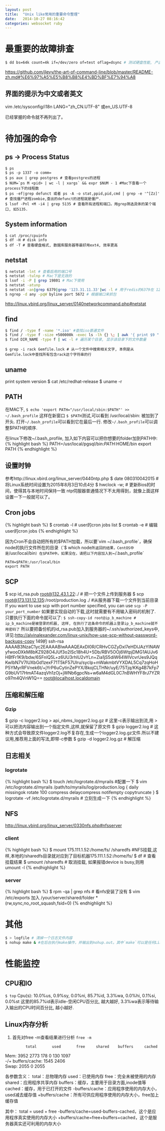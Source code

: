```yaml
---
layout: post
title:  "Unix like常用的重要命令整理"
date:   2014-10-27 08:16:42
categories: websocket ruby
---
```


# 最重要的故障排查
```bash
$ dd bs=64k count=4k if=/dev/zero of=test oflag=dsync # 测试硬盘性能, 产品服务器上这个值至少要达到100M
```

https://github.com/jlevy/the-art-of-command-line/blob/master/README-zh.md#%E6%97%A5%E5%B8%B8%E4%BD%BF%E7%94%A8

## 界面的提示为中文或者英文
vim /etc/sysconfig/i18n
LANG="zh_CN.UTF-8"
或en_US.UTF-8

已经掌握的命令就不再列出了。
# 待加强的命令
## ps -> Process Status
    $ ps
    $ ps -p 1337 -o comm=
    $ ps aux | grep postgres # 查看postgres的进程
    $ NUM=`ps M <pid> | wc -l | xargs` && expr $NUM - 1 #Mac下查看一个process下的线程数
    $ ps -ef|grep defunct 或者 ps -A -o stat,ppid,pid,cmd | grep -e '^[Zz]' # 查找僵尸进程zombie,查出的defunct的进程就是僵尸.
    $ lsof -Pnl +M -i4 | grep 5135 # 查看所有进程和端口。用grep筛选具体的某个端口, 如5135.
## System information
    $ cat /proc/cpuinfo
    $ df -H # disk info
    $ df -T # 查看硬盘格式, 数据库服务器等最好用ext4, 效率更高
## netstat
```bash
$ netstat -lnt # 查看启用的端口号
$ netstat -tulnp # Mac下是无效的
$ lsof -i -P | grep 19801 # Mac下使用
$ netstat -atunp
$ netstat -an|grep 6379|grep '123.31.11.33'|wc -l # 用于redis的6379在 123.31.11.33 这台机器上有多少连接
$ ngrep -d any -pqW byline port 5672 # 根据端口来抓包
```
http://linux.vbird.org/linux_server/0140networkcommand.php#netstat
    
## find
```bash
$ find / -type f -name '*.iso' #查找iso普通文件    
$ find / -type f -size +500000k -exec ls -lh {} \; | awk '{ print $9 ": " $5 }' # 查询所有大小大于500M的文件
$ find DIR_NAME -type f | wc -l # 遍历某个目录, 显示该目录下的文件数量
```

`$ grep -i rack Gemfile.lock # 从一个文件中搜索相关文字, 本例是从Gemfile.lock中查找所有包含rack这个字符串的行`

## uname
print system version
$ cat /etc/redhat-release
$ uname -r

## PATH
在MAC下, `$ echo 'export PATH="/usr/local/sbin:$PATH"' >> ~/.bash_profile`
这样在新窗口 `$ $PATH`测试,可以看到 /usr/local/sbin: 被加到了开头.
打开`~/.bash_profile`可以看到它在最后一行. 修改`~/.bash_profile`可以调整$PATH的顺序.

在linux下修改~/.bash_profile, 加入如下内容可以把你想要的folder加到PATH中:
{% highlight bash %}
PATH=/usr/local/pgsql/bin:$PATH:$HOME/bin
export PATH
{% endhighlight %}

## 设置时钟
参考http://linux.vbird.org/linux_server/0440ntp.php
$ date 080310042015 # 将Linux系统时间设置为2015年8月3日10点4分
$ hwclock -w; # 更新Bios的时间，使得其与本地时间保持一致
ntp伺服器普通情况下不太用得到，就像上面这样设置一下一般就可以了。

## Cron jobs
{% highlight bash %}
$ crontab -l # user的cron jobs list
$ crontab -e # 编辑user的cron jobs
{% endhighlight %}

因为Cron不会自动把所有的$PATH加载，所以要`vim ~/.bash_profile`，确保node的执行文件所在的目录（`$ which node`所返回的结果，CentOS中是`/usr/local/bin`）在$PATH中。如果没在，请把以下内容加入到`~/.bash_profile`
```
PATH=$PATH:/usr/local/bin
export PATH
```

## SCP
$ scp id_rsa.pub root@132.43.1.22:./ # 把一个文件上传到服务器
$ scp root@173.131.12.135:/root/production.log ./  #从服务器下载一个文件到当前目录
If you want to use scp with port number specified, you can use `scp -P your_port_number`
如果要实现自动的下载,这时就需要有不用输入密码的机制了. 只要执行下面的命令就可以了:
`$ ssh-copy-id root@ip_b_machine # ip_b_machine是被登录的机器, 这样, 在执行了这条命令的机器上登录ip_b_machine就不用密码了`
所以要把备份机的id_rsa.pub加入到服务器的~/.ssh/authorized_keys中,详见:http://alvinalexander.com/linux-unix/how-use-scp-without-password-backups-copy
149的
ssh-rsa AAAAB3NzaC1yc2EAAAABIwAAAQEAxDI0R/CRHvCGZyDxl7eHDIJAzYINAWyfwooDXkM8bKZ928O4JUf3o2lSc18h4U+5Db/RBV5OOj6WtpjDMG1AUJv6HBfFr1K9/bdw/6SFnlQ5L+z6UU3rhIU2vYLn+Zia1jS5diW64WlVcvrUes9JQqKwIbN7V7IUXbGd1zexF71T5kF57Ulru/sycIp+mWakmbtVYXDAL5Cq7zqHoHP5YMyrRFVnek6t/+jYrP6uCytinZePYX/8kojCLTHNr/uyE/75Tjq/KKg4B7kFp7G9bUV17HmAT4azqVh1zOj+jWNb6gpcNs+w6aM4dGL0C7nBWHYF8rJ7YZRo97m4QVnW1Q== root@localhost.localdomain

## 压缩和解压缩
### Gzip
$ gzip -c logger2.log > api_nbms_logger2.log.gz # 这里-c表示输出到流,用 > 可以把流内容输出到一个指定文件,这样,就保留了原文件
$ gzip logger2.log # 这种方式会导致原文件logger2.log不复存在,生成一个logger2.log.gz文件.所以不建议用,推荐用上面的写法,即带-c参数
$ gzip -d logger2.log.gz # 解压缩

## 日志相关
### logrotate
{% highlight bash %}
$ touch /etc/logrotate.d/myrails #配置一下
$ vim /etc/logrotate.d/myrails
/path/to/myrails/log/production.log {
  daily
  missingok
  rotate 100
  compress
  delaycompress
  notifempty
  copytruncate
}
$ logrotate -vf /etc/logrotate.d/myrails # 立刻生成一下
{% endhighlight %}

## NFS
http://linux.vbird.org/linux_server/0330nfs.php#nfsserver

### client
{% highlight bash %}
$ mount 175.111.1.52:/home/fs/ /sharedfs #NFS挂载,这样,本地的/sharedfs目录就对应到了目标机器175.111.1.52:/home/fs/
$ df # 查看挂载结果
$ umount /sharedfs # 取消挂载, 如果报错device is busy,则用 umount -l
{% endhighlight %}
### server
{% highlight bash %}
$ rpm -qa | grep nfs # 看nfs安装了没有
$ vim /etc/exports
加入
/your/server/shared/folder     *(rw,sync,no_root_squash,fsid=0)
{% endhighlight %}

# 其他
```bash
$ > logfile # 清掉一个日志文件内容
$ nohup make & #在后台执行make操作，并输出到nohup.out。其中`make`可以是任何Linux命令
```

# 性能监控
## CPU和IO
`$ top`
Cpu(s): 10.0%us,  0.9%sy,  0.0%ni, 85.7%id,  3.3%wa,  0.0%hi,  0.1%si,  0.0%st
这里的85.7%id表示idle-空闲CPU百分比, 越大越好, 3.3%wa表示等待输入输出的CPU时间百分比, 越小越好.

## Linux内存分析
1. 首先对free -m查看结果进行分析
`free -m`
  
             total       used       free     shared    buffers     cached  
Mem:          3952       2773       178          0         130        1097  
-/+ buffers/cache:       1545       2406  
Swap:         2055          0       2055  

各参数含义：
total：总物理内存
used：已使用内存
free：完全未被使用的内存
shared：应用程序共享内存
buffers：缓存，主要用于目录方面,inode值等
cached：缓存，用于已打开的文件
-buffers/cache：应用程序使用的内存大小，used减去缓存值
+buffers/cache：所有可供应用程序使用的内存大小，free加上缓存值
 
其中：
total = used + free
-buffers/cache=used-buffers-cached，这个是应用程序真实使用的内存大小
+buffers/cache=free+buffers+cached，这个是服务器真实还可利用的内存大小